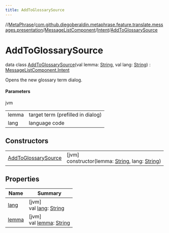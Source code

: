 ```yaml
---
title: AddToGlossarySource
---
```

//[MetaPhrase](../../../../../index.html)/[com.github.diegoberaldin.metaphrase.feature.translate.messages.presentation](../../../index.html)/[MessageListComponent](../../index.html)/[Intent](../index.html)/[AddToGlossarySource](index.html)



# AddToGlossarySource

data class [AddToGlossarySource](index.html)(val lemma: [String](https://kotlinlang.org/api/latest/jvm/stdlib/kotlin/-string/index.html), val lang: [String](https://kotlinlang.org/api/latest/jvm/stdlib/kotlin/-string/index.html)) : [MessageListComponent.Intent](../index.html)

Opens the new glossary term dialog.



#### Parameters


jvm

| | |
|---|---|
| lemma | target term (prefilled in dialog) |
| lang | language code |



## Constructors


| | |
|---|---|
| [AddToGlossarySource](-add-to-glossary-source.html) | [jvm]<br>constructor(lemma: [String](https://kotlinlang.org/api/latest/jvm/stdlib/kotlin/-string/index.html), lang: [String](https://kotlinlang.org/api/latest/jvm/stdlib/kotlin/-string/index.html)) |


## Properties


| Name | Summary |
|---|---|
| [lang](lang.html) | [jvm]<br>val [lang](lang.html): [String](https://kotlinlang.org/api/latest/jvm/stdlib/kotlin/-string/index.html) |
| [lemma](lemma.html) | [jvm]<br>val [lemma](lemma.html): [String](https://kotlinlang.org/api/latest/jvm/stdlib/kotlin/-string/index.html) |

